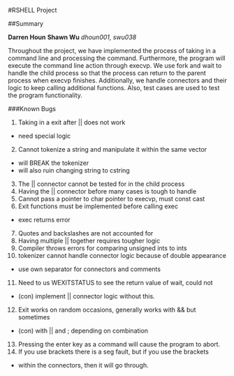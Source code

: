#RSHELL Project

##Summary

**Darren Houn**
**Shawn Wu**
*dhoun001, swu038*

Throughout the project, we have implemented the process of taking in a
command line and processing the command. Furthermore, the program will
execute the command line action through execvp. We use fork and wait
to handle the child process so that the process can return to the parent
process when execvp finishes. Additionally, we handle connectors and
their logic to keep calling additional functions. Also, test cases are
used to test the program functionality.

###Known Bugs

1. Taking in a exit after || does not work
  * need special logic
2. Cannot tokenize a string and manipulate it within the same vector
  * will BREAK the tokenizer
  * will also ruin changing string to cstring
3. The || connector cannot be tested for in the child process
4. Having the || connector before many cases is tough to handle
5. Cannot pass a pointer to char pointer to execvp, must const cast
6. Exit functions must be implemented before calling exec
  * exec returns error
7. Quotes and backslashes are not accounted for
8. Having multiple || together requires tougher logic
9. Compiler throws errors for comparing unsigned ints to ints
10. tokenizer cannot handle connector logic because of double appearance
  * use own separator for connectors and comments
11. Need to us WEXITSTATUS to see the return value of wait, could not 
  * (con) implement || connector logic without this.
12. Exit works on random occasions, generally works with && but sometimes
  * (con) with || and ; depending on combination
13. Pressing the enter key as a command will cause the program to abort. 
14. If you use brackets there is a seg fault, but if you use the brackets
  * within the connectors, then it will go through. 
